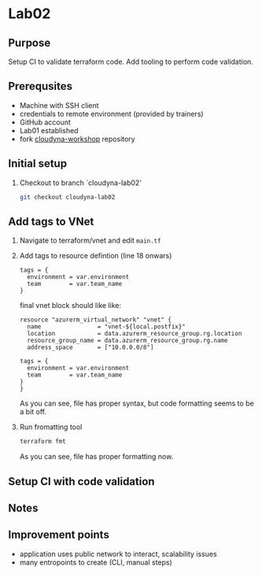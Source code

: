 # Lab02

## Purpose
Setup CI to validate terraform code.
Add tooling to perform code validation.

## Prerequsites
- Machine with SSH client
- credentials to remote environment (provided by trainers)
- GitHub account
- Lab01 established
- fork [cloudyna-workshop](https://github.com/VirtuslabCloudyna/cloudyna-workshop) repository

## Initial setup

1. Checkout to branch `cloudyna-lab02'
    ```bash
    git checkout cloudyna-lab02
    ```

## Add tags to VNet
1. Navigate to terraform/vnet and edit `main.tf`
2. Add tags to resource defintion (line 18 onwars)
    ```hcl
    tags = {
      environment = var.environment
      team        = var.team_name
    }
    ```
  
    final vnet block should like like:
    
    ```hcl
    resource "azurerm_virtual_network" "vnet" {
      name                = "vnet-${local.postfix}"
      location            = data.azurerm_resource_group.rg.location
      resource_group_name = data.azurerm_resource_group.rg.name
      address_space       = ["10.0.0.0/8"]
    
    tags = {
      environment = var.environment
      team        = var.team_name
    }
    }
    ```
    As you can see, file has proper syntax, but code formatting seems to be a bit off.

3. Run fromatting tool
    ```bash
    terraform fmt
    ```
    As you can see, file has proper formatting now.

## Setup CI with code validation

<TODO>


## Notes

## Improvement points
- application uses public network to interact, scalability issues
- many entropoints to create (CLI, manual steps)